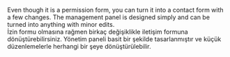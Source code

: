 Even though it is a permission form, you can turn it into a contact form with a few changes. The management panel is designed simply and can be turned into anything with minor edits.<br>
İzin formu olmasına rağmen birkaç değişiklikle iletişim formuna dönüştürebilirsiniz. Yönetim paneli basit bir şekilde tasarlanmıştır ve küçük düzenlemelerle herhangi bir şeye dönüştürülebilir.
